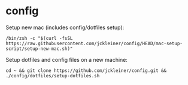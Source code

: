 # config

Setup new mac (includes config/dotfiles setup):

`/bin/zsh -c "$(curl -fsSL https://raw.githubusercontent.com/jckleiner/config/HEAD/mac-setup-script/setup-new-mac.sh)"`

Setup dotfiles and config files on a new machine:

`cd ~ && git clone https://github.com/jckleiner/config.git && ./config/dotfiles/setup-dotfiles.sh`